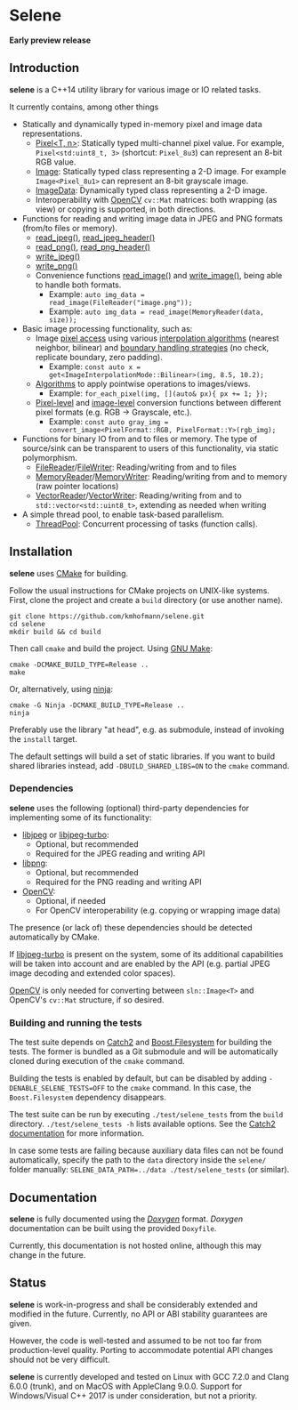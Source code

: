 # Selene

**Early preview release**

## Introduction

**selene** is a C++14 utility library for various image or IO related tasks.

It currently contains, among other things

  * Statically and dynamically typed in-memory pixel and image data representations.
  	* [Pixel<T, n>](https://github.com/kmhofmann/selene/blob/master/src/selene/img/Pixel.hpp): Statically typed multi-channel pixel value. For example, `Pixel<std:uint8_t, 3>` (shortcut: `Pixel_8u3`) can represent an 8-bit RGB value.
  	* [Image<T>](https://github.com/kmhofmann/selene/blob/master/src/selene/img/Image.hpp): Statically typed class representing a 2-D image. For example `Image<Pixel_8u1>` can represent an 8-bit grayscale image.
  	* [ImageData](https://github.com/kmhofmann/selene/blob/master/src/selene/img/ImageData.hpp): Dynamically typed class representing a 2-D image.
  	* Interoperability with [OpenCV](https://opencv.org/) `cv::Mat` matrices: both wrapping (as view) or copying is supported, in both directions. 
  * Functions for reading and writing image data in JPEG and PNG formats (from/to files or memory).
  	* [read_jpeg()](https://github.com/kmhofmann/selene/blob/master/src/selene/img/JPEGRead.hpp), [read_jpeg_header()](https://github.com/kmhofmann/selene/blob/master/src/selene/img/JPEGRead.hpp)
  	* [read_png()](https://github.com/kmhofmann/selene/blob/master/src/selene/img/PNGRead.hpp), [read_png_header()](https://github.com/kmhofmann/selene/blob/master/src/selene/img/PNGRead.hpp)
  	* [write_jpeg()](https://github.com/kmhofmann/selene/blob/master/src/selene/img/JPEGWrite.hpp)
  	* [write_png()](https://github.com/kmhofmann/selene/blob/master/src/selene/img/PNGWrite.hpp)
  	* Convenience functions [read_image()](https://github.com/kmhofmann/selene/blob/master/src/selene/img/IO.hpp) and [write_image()](https://github.com/kmhofmann/selene/blob/master/src/selene/img/IO.hpp), being able to handle both formats.
  	  * Example: `auto img_data = read_image(FileReader("image.png"));`
  	  * Example: `auto img_data = read_image(MemoryReader(data, size));`
  * Basic image processing functionality, such as:
    * Image [pixel access](https://github.com/kmhofmann/selene/blob/master/src/selene/img/ImageAccess.hpp) using various [interpolation algorithms](https://github.com/kmhofmann/selene/blob/master/src/selene/img/Interpolators.hpp) (nearest neighbor, bilinear) and [boundary handling strategies](https://github.com/kmhofmann/selene/blob/master/src/selene/img/Accessors.hpp) (no check, replicate boundary, zero padding).
      * Example: `const auto x = get<ImageInterpolationMode::Bilinear>(img, 8.5, 10.2);`
    * [Algorithms](https://github.com/kmhofmann/selene/blob/master/src/selene/img/Algorithms.hpp) to apply pointwise operations to images/views.
      * Example: `for_each_pixel(img, [](auto& px){ px += 1; });`
    * [Pixel-level](https://github.com/kmhofmann/selene/blob/master/src/selene/img/PixelConversions.hpp) and [image-level](https://github.com/kmhofmann/selene/blob/master/src/selene/img/ImageConversions.hpp) conversion functions between different pixel formats (e.g. RGB -> Grayscale, etc.).
      * Example: `const auto gray_img = convert_image<PixelFormat::RGB, PixelFormat::Y>(rgb_img);`
  * Functions for binary IO from and to files or memory. The type of source/sink can be transparent to users of this functionality, via static polymorphism.
    * [FileReader](https://github.com/kmhofmann/selene/blob/master/src/selene/io/FileReader.hpp)/[FileWriter](https://github.com/kmhofmann/selene/blob/master/src/selene/io/FileWriter.hpp): Reading/writing from and to files
    * [MemoryReader](https://github.com/kmhofmann/selene/blob/master/src/selene/io/MemoryReader.hpp)/[MemoryWriter](https://github.com/kmhofmann/selene/blob/master/src/selene/io/MemoryWriter.hpp): Reading/writing from and to memory (raw pointer locations)
    * [VectorReader](https://github.com/kmhofmann/selene/blob/master/src/selene/io/VectorReader.hpp)/[VectorWriter](https://github.com/kmhofmann/selene/blob/master/src/selene/io/VectorWriter.hpp): Reading/writing from and to `std::vector<std::uint8_t>`, extending as needed when writing
  * A simple thread pool, to enable task-based parallelism.
    * [ThreadPool](https://github.com/kmhofmann/selene/blob/master/src/selene/thread/ThreadPool.hpp): Concurrent processing of tasks (function calls).

## Installation

**selene** uses [CMake](https://cmake.org/) for building.

Follow the usual instructions for CMake projects on UNIX-like systems.
First, clone the project and create a `build` directory (or use another name).

    git clone https://github.com/kmhofmann/selene.git
    cd selene
    mkdir build && cd build

Then call `cmake` and build the project. Using [GNU Make](https://www.gnu.org/software/make/):

    cmake -DCMAKE_BUILD_TYPE=Release ..
    make

Or, alternatively, using [ninja](https://ninja-build.org/):

    cmake -G Ninja -DCMAKE_BUILD_TYPE=Release ..
    ninja

Preferably use the library "at head", e.g. as submodule, instead of invoking the `install` target.

The default settings will build a set of static libraries.
If you want to build shared libraries instead, add `-DBUILD_SHARED_LIBS=ON` to the `cmake` command. 

### Dependencies

**selene** uses the following (optional) third-party dependencies for implementing some of its functionality:

  - [libjpeg](http://www.ijg.org/) or [libjpeg-turbo](https://github.com/libjpeg-turbo/libjpeg-turbo):
    - Optional, but recommended
    - Required for the JPEG reading and writing API
  - [libpng](http://www.libpng.org/pub/png/libpng.html):
    - Optional, but recommended
    - Required for the PNG reading and writing API
  - [OpenCV](https://opencv.org/):
    - Optional, if needed
    - For OpenCV interoperability (e.g. copying or wrapping image data)

The presence (or lack of) these dependencies should be detected automatically by CMake.

If [libjpeg-turbo](https://github.com/libjpeg-turbo/libjpeg-turbo) is present on the system, some of its additional capabilities will be taken into account and are enabled by the API (e.g. partial JPEG image decoding and extended color spaces).

[OpenCV](https://opencv.org/) is only needed for converting between `sln::Image<T>` and OpenCV's `cv::Mat` structure, if so desired.

### Building and running the tests

The test suite depends on [Catch2](https://github.com/catchorg/Catch2) and [Boost.Filesystem](http://www.boost.org/) for building the tests.
The former is bundled as a Git submodule and will be automatically cloned during execution of the `cmake` command.

Building the tests is enabled by default, but can be disabled by adding `-DENABLE_SELENE_TESTS=OFF` to the `cmake` command. In this case, the `Boost.Filesystem` dependency disappears.

The test suite can be run by executing `./test/selene_tests` from the `build` directory. `./test/selene_tests -h` lists available options. See the [Catch2 documentation](https://github.com/catchorg/Catch2/blob/master/docs/command-line.md) for more information.

In case some tests are failing because auxiliary data files can not be found automatically, specify the path to the `data` directory inside the `selene/` folder manually: `SELENE_DATA_PATH=../data ./test/selene_tests` (or similar).

## Documentation

**selene** is fully documented using the [_Doxygen_](http://www.stack.nl/~dimitri/doxygen/) format.
_Doxygen_ documentation can be built using the provided `Doxyfile`.

Currently, this documentation is not hosted online, although this may change in the future.

## Status

**selene** is work-in-progress and shall be considerably extended and modified in the future.
Currently, no API or ABI stability guarantees are given.

However, the code is well-tested and assumed to be not too far from production-level quality.
Porting to accommodate potential API changes should not be very difficult.

**selene** is currently developed and tested on Linux with GCC 7.2.0 and Clang 6.0.0 (trunk), and on MacOS with AppleClang 9.0.0.
Support for Windows/Visual C++ 2017 is under consideration, but not a priority.